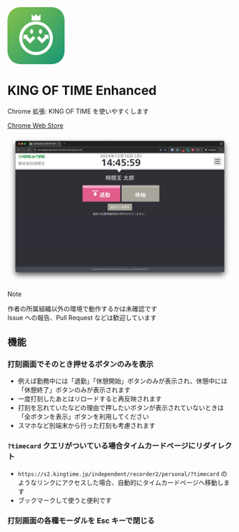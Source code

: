 ![](./src/public/icon/128.png)

# KING OF TIME Enhanced

Chrome 拡張: KING OF TIME を使いやすくします

[Chrome Web Store](https://chromewebstore.google.com/detail/king-of-time-enhanced/dmnmihmggaijobmncbddaopcoddakdeh)

![](./src/img/screenshot.png)

> [!NOTE]
> 作者の所属組織以外の環境で動作するかは未確認です  
> Issue への報告、Pull Request などは歓迎しています

## 機能

### 打刻画面でそのとき押せるボタンのみを表示
  - 例えば勤務中には「退勤」「休憩開始」ボタンのみが表示され、休憩中には「休憩終了」ボタンのみが表示されます
  - 一度打刻したあとはリロードすると再反映されます
  - 打刻を忘れていたなどの理由で押したいボタンが表示されていないときは「全ボタンを表示」ボタンを利用してください
  - スマホなど別端末から行った打刻も考慮されます

### `?timecard` クエリがついている場合タイムカードページにリダイレクト
  - `https://s2.kingtime.jp/independent/recorder2/personal/?timecard` のようなリンクにアクセスした場合、自動的にタイムカードページへ移動します
  - ブックマークして使うと便利です

### 打刻画面の各種モーダルを Esc キーで閉じる
